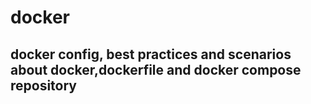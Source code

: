 # docker
## docker config, best practices and scenarios about docker,dockerfile and docker compose repository
